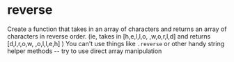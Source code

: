 # reverse
Create a function that takes in an array of characters and returns an array of characters in reverse order.  (ie, takes in  [h,e,l,l,o, ,w,o,r,l,d] and returns [d,l,r,o,w, ,o,l,l,e,h] ) You can't use things like `.reverse` or other handy string helper methods -- try to use direct array manipulation
